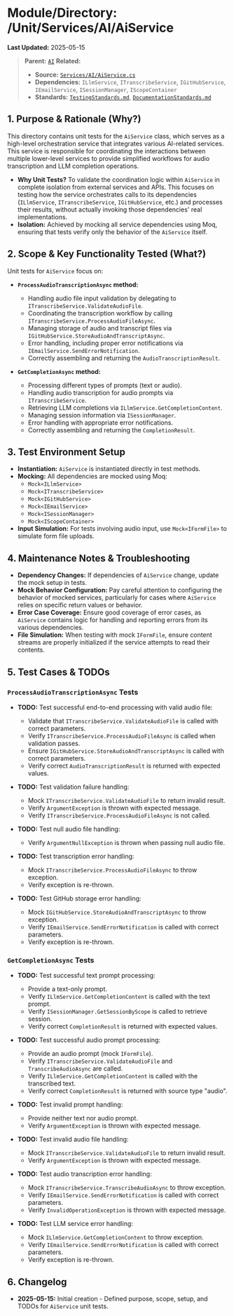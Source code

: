 # Module/Directory: /Unit/Services/AI/AiService

**Last Updated:** 2025-05-15

> **Parent:** [`AI`](../README.md)
> **Related:**
> * **Source:** [`Services/AI/AiService.cs`](../../../../../Zarichney.Server/Services/AI/AiService.cs)
> * **Dependencies:** `ILlmService`, `ITranscribeService`, `IGitHubService`, `IEmailService`, `ISessionManager`, `IScopeContainer`
> * **Standards:** [`TestingStandards.md`](../../../../../Docs/Standards/TestingStandards.md), [`DocumentationStandards.md`](../../../../../Docs/Standards/DocumentationStandards.md)

## 1. Purpose & Rationale (Why?)

This directory contains unit tests for the `AiService` class, which serves as a high-level orchestration service that integrates various AI-related services. This service is responsible for coordinating the interactions between multiple lower-level services to provide simplified workflows for audio transcription and LLM completion operations.

* **Why Unit Tests?** To validate the coordination logic within `AiService` in complete isolation from external services and APIs. This focuses on testing how the service orchestrates calls to its dependencies (`ILlmService`, `ITranscribeService`, `IGitHubService`, etc.) and processes their results, without actually invoking those dependencies' real implementations.
* **Isolation:** Achieved by mocking all service dependencies using Moq, ensuring that tests verify only the behavior of the `AiService` itself.

## 2. Scope & Key Functionality Tested (What?)

Unit tests for `AiService` focus on:

* **`ProcessAudioTranscriptionAsync` method:**
  * Handling audio file input validation by delegating to `ITranscribeService.ValidateAudioFile`.
  * Coordinating the transcription workflow by calling `ITranscribeService.ProcessAudioFileAsync`.
  * Managing storage of audio and transcript files via `IGitHubService.StoreAudioAndTranscriptAsync`.
  * Error handling, including proper error notifications via `IEmailService.SendErrorNotification`.
  * Correctly assembling and returning the `AudioTranscriptionResult`.

* **`GetCompletionAsync` method:**
  * Processing different types of prompts (text or audio).
  * Handling audio transcription for audio prompts via `ITranscribeService`.
  * Retrieving LLM completions via `ILlmService.GetCompletionContent`.
  * Managing session information via `ISessionManager`.
  * Error handling with appropriate error notifications.
  * Correctly assembling and returning the `CompletionResult`.

## 3. Test Environment Setup

* **Instantiation:** `AiService` is instantiated directly in test methods.
* **Mocking:** All dependencies are mocked using Moq:
  * `Mock<ILlmService>`
  * `Mock<ITranscribeService>`
  * `Mock<IGitHubService>`
  * `Mock<IEmailService>`
  * `Mock<ISessionManager>`
  * `Mock<IScopeContainer>`
* **Input Simulation:** For tests involving audio input, use `Mock<IFormFile>` to simulate form file uploads.

## 4. Maintenance Notes & Troubleshooting

* **Dependency Changes:** If dependencies of `AiService` change, update the mock setup in tests.
* **Mock Behavior Configuration:** Pay careful attention to configuring the behavior of mocked services, particularly for cases where `AiService` relies on specific return values or behavior.
* **Error Case Coverage:** Ensure good coverage of error cases, as `AiService` contains logic for handling and reporting errors from its various dependencies.
* **File Simulation:** When testing with mock `IFormFile`, ensure content streams are properly initialized if the service attempts to read their contents.

## 5. Test Cases & TODOs

### `ProcessAudioTranscriptionAsync` Tests

* **TODO:** Test successful end-to-end processing with valid audio file:
  * Validate that `ITranscribeService.ValidateAudioFile` is called with correct parameters.
  * Verify `ITranscribeService.ProcessAudioFileAsync` is called when validation passes.
  * Ensure `IGitHubService.StoreAudioAndTranscriptAsync` is called with correct parameters.
  * Verify correct `AudioTranscriptionResult` is returned with expected values.

* **TODO:** Test validation failure handling:
  * Mock `ITranscribeService.ValidateAudioFile` to return invalid result.
  * Verify `ArgumentException` is thrown with expected message.
  * Verify `ITranscribeService.ProcessAudioFileAsync` is not called.

* **TODO:** Test null audio file handling:
  * Verify `ArgumentNullException` is thrown when passing null audio file.

* **TODO:** Test transcription error handling:
  * Mock `ITranscribeService.ProcessAudioFileAsync` to throw exception.
  * Verify exception is re-thrown.

* **TODO:** Test GitHub storage error handling:
  * Mock `IGitHubService.StoreAudioAndTranscriptAsync` to throw exception.
  * Verify `IEmailService.SendErrorNotification` is called with correct parameters.
  * Verify exception is re-thrown.

### `GetCompletionAsync` Tests

* **TODO:** Test successful text prompt processing:
  * Provide a text-only prompt.
  * Verify `ILlmService.GetCompletionContent` is called with the text prompt.
  * Verify `ISessionManager.GetSessionByScope` is called to retrieve session.
  * Verify correct `CompletionResult` is returned with expected values.

* **TODO:** Test successful audio prompt processing:
  * Provide an audio prompt (mock `IFormFile`).
  * Verify `ITranscribeService.ValidateAudioFile` and `TranscribeAudioAsync` are called.
  * Verify `ILlmService.GetCompletionContent` is called with the transcribed text.
  * Verify correct `CompletionResult` is returned with source type "audio".

* **TODO:** Test invalid prompt handling:
  * Provide neither text nor audio prompt.
  * Verify `ArgumentException` is thrown with expected message.

* **TODO:** Test invalid audio file handling:
  * Mock `ITranscribeService.ValidateAudioFile` to return invalid result.
  * Verify `ArgumentException` is thrown with expected message.

* **TODO:** Test audio transcription error handling:
  * Mock `ITranscribeService.TranscribeAudioAsync` to throw exception.
  * Verify `IEmailService.SendErrorNotification` is called with correct parameters.
  * Verify `InvalidOperationException` is thrown with expected message.

* **TODO:** Test LLM service error handling:
  * Mock `ILlmService.GetCompletionContent` to throw exception.
  * Verify `IEmailService.SendErrorNotification` is called with correct parameters.
  * Verify exception is re-thrown.

## 6. Changelog

* **2025-05-15:** Initial creation - Defined purpose, scope, setup, and TODOs for `AiService` unit tests.